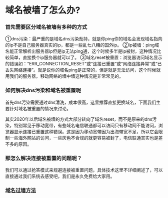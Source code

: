 # 域名被墙了怎么办?
### 首先需要区分域名被墙有多种的方式
①dns污染：最严重的是域名dns污染劫持，就是你ping你的域名会发现域名指向的ip不是自己服务器真实的ip，都是一些乱七八糟的国外ip。
②ip被墙：ping域名能正常解析出服务器ip但是ip无法ping通，这个时候多半是ip被封，这种情况比较简单，直接换个ip服务器就可以了。
③域名reset被重置：浏览器访问域名显示的错误如：“ERR_CONNECTION_RESET”或“连接已重置”或“网络连接异常”或“已丢失网络连接”。就是说你的域名ping是正常的，但是就是无法访问，这个时候就用我们的服务器。移动网络的墙中墙这种情况是非常常见的。

### 如何解决dns污染和域名被重置呢
首先dns污染需要通过dns清洗，成本很高，这里推荐直接更换域名，下面我们主要针对域名被重置的情况来讨论。

其实2020年以后域名被墙的方式大部分转向了域名reset，而不是原来的dns污染，特别常见于移动宽带，有些域名电信联通都可以访问只有移动网不能访问，浏览器显示连接已重置这种错误。这是因为移动宽带因为出海带宽不足，所以它会限制一些海外网站的访问，一些灰色不合规的就更容易被封了，电信联通其实也是差不多的原因。

### 那怎么解决连接被重置的问题呢？
我们可以通过抢答模式来规避连接被重置问题，具体技术这里不详细阐述了，可以直接通过我们系统去感受吧，我们是永久免费给大家用。

### [域名过墙方法](https://ymgq.github.io/)
